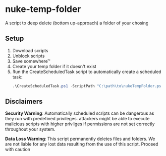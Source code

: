 # nuke-temp-folder
A script to deep delete (bottom up-approach) a folder of your chosing

## Setup
1. Download scripts
2. Unblock scripts
3. Save somewhere™
4. Create your temp folder if it doesn't exist
5. Run the CreateScheduledTask script to automatically create a scheduled task:
   ```powershell
   .\CreateScheduledTask.ps1 -ScriptPath "C:\path\to\nukeTempFolder.ps1" -TempFolderPath "C:\your\temp\folder"
   ```
## Disclaimers

**Security Warning**: Automatically scheduled scripts can be dangerous as they run with predefined privileges. attackers might be able to execute malicious scripts with higher privliges if permissions are not set correctly throughout your system.

**Data Loss Warning**: This script permanently deletes files and folders. We are not liable for any lost data resulting from the use of this script. Proceed with caution
